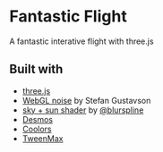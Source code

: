 # Fantastic Flight

A fantastic interative flight with three.js




## Built with

*   [three.js](https://threejs.org/)
*   [WebGL noise](https://github.com/stegu/webgl-noise) by Stefan Gustavson
*   [sky + sun shader](https://threejs.org/examples/?q=sky#webgl_shaders_sky) by [@blurspline](https://twitter.com/blurspline)
*   [Desmos](https://www.desmos.com/calculator)
*   [Coolors](https://coolors.co)
*   [TweenMax](https://greensock.com/tweenmax)